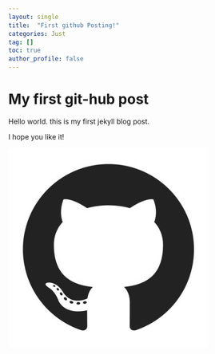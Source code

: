 ```yaml
---
layout: single
title:  "First github Posting!"
categories: Just
tag: []
toc: true
author_profile: false
---
```


# My first git-hub post
Hello world. this is my first jekyll blog post.

I hope you like it!

![r6YemvF9_400x400](/images/2022-02-12-first/r6YemvF9_400x400-16449210461832.jpg)
